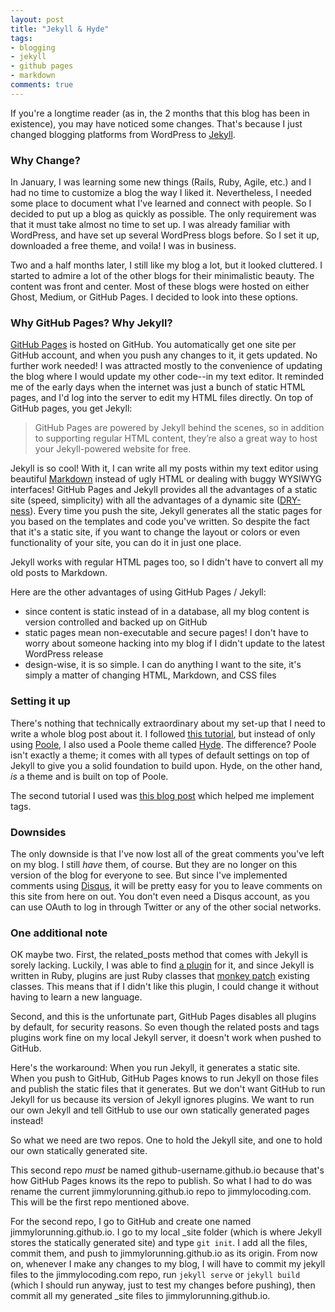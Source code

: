 ```yaml
---
layout: post
title: "Jekyll & Hyde"
tags:
- blogging
- jekyll
- github pages
- markdown
comments: true
---
```


If you're a longtime reader (as in, the 2 months that this blog has been in existence), you may have noticed some changes. That's because I just changed blogging platforms from WordPress to [Jekyll](http://jekyllrb.com/docs/github-pages/).

### Why Change?

In January, I was learning some new things (Rails, Ruby, Agile, etc.) and I had no time to customize a blog the way I liked it. Nevertheless, I needed some place to document what I've learned and connect with people. So I decided to put up a blog as quickly as possible. The only requirement was that it must take almost no time to set up. I was already familiar with WordPress, and have set up several WordPress blogs before. So I set it up, downloaded a free theme, and voila! I was in business.

Two and a half months later, I still like my blog a lot, but it looked cluttered. I started to admire a lot of the other blogs for their minimalistic beauty. The content was front and center. Most of these blogs were hosted on either Ghost, Medium, or GitHub Pages. I decided to look into these options.

### Why GitHub Pages? Why Jekyll?

[GitHub Pages](https://pages.github.com/) is hosted on GitHub. You automatically get one site per GitHub account, and when you push any changes to it, it gets updated. No further work needed! I was attracted mostly to the convenience of updating the blog where I would update my other code--in my text editor. It reminded me of the early days when the internet was just a bunch of static HTML pages, and I'd log into the server to edit my HTML files directly. On top of GitHub pages, you get Jekyll:

> GitHub Pages are powered by Jekyll behind the scenes, so in addition to supporting regular HTML content, they’re also a great way to host your Jekyll-powered website for free.

Jekyll is so cool! With it, I can write all my posts within my text editor using beautiful [Markdown](https://help.github.com/articles/markdown-basics/) instead of ugly HTML or dealing with buggy WYSIWYG interfaces! GitHub Pages and Jekyll provides all the advantages of a static site (speed, simplicity) with all the advantages of a dynamic site ([DRY-ness](http://en.wikipedia.org/wiki/Don%27t_repeat_yourself)). Every time you push the site, Jekyll generates all the static pages for you based on the templates and code you've written. So despite the fact that it's a static site, if you want to change the layout or colors or even functionality of your site, you can do it in just one place.

Jekyll works with regular HTML pages too, so I didn't have to convert all my old posts to Markdown.

Here are the other advantages of using GitHub Pages / Jekyll:

- since content is static instead of in a database, all my blog content is version controlled and backed up on GitHub
- static pages mean non-executable and secure pages! I don't have to worry about someone hacking into my blog if I didn't update to the latest WordPress release
- design-wise, it is so simple. I can do anything I want to the site, it's simply a matter of changing HTML, Markdown, and CSS files


### Setting it up

There's nothing that technically extraordinary about my set-up that I need to write a whole blog post about it. I followed [this tutorial](http://joshualande.com/jekyll-github-pages-poole/), but instead of only using [Poole](https://github.com/poole/poole), I also used a Poole theme called [Hyde](http://hyde.getpoole.com/). The difference? Poole isn't exactly a theme; it comes with all types of default settings on top of Jekyll to give you a solid foundation to build upon. Hyde, on the other hand, <i>is</i> a theme and is built on top of Poole.

The second tutorial I used was [this blog post](http://charliepark.org/tags-in-jekyll/) which helped me implement tags.

### Downsides

The only downside is that I've now lost all of the great comments you've left on my blog. I still <i>have</i> them, of course. But they are no longer on this version of the blog for everyone to see. But since I've implemented comments using [Disqus](https://disqus.com/), it will be pretty easy for you to leave comments on this site from here on out. You don't even need a Disqus account, as you can use OAuth to log in through Twitter or any of the other social networks.

### One additional note

OK maybe two. First, the related_posts method that comes with Jekyll is sorely lacking. Luckily, I was able to find [a plugin](http://www.chrisyin.com/2014/08/23/jekyll-related-posts/) for it, and since Jekyll is written in Ruby, plugins are just Ruby classes that [monkey patch](http://en.wikipedia.org/wiki/Monkey_patch) existing classes. This means that if I didn't like this plugin, I could change it without having to learn a new language.

Second, and this is the unfortunate part, GitHub Pages disables all plugins by default, for security reasons. So even though the related posts and tags plugins work fine on my local Jekyll server, it doesn't work when pushed to GitHub.

Here's the workaround: When you run Jekyll, it generates a static site. When you push to GitHub, GitHub Pages knows to run Jekyll on those files and publish the static files that it generates. But we don't want GitHub to run Jekyll for us because its version of Jekyll ignores plugins. We want to run our own Jekyll and tell GitHub to use our own statically generated pages instead!

So what we need are two repos. One to hold the Jekyll site, and one to hold our own statically generated site.

This second repo <i>must</i> be named github-username.github.io because that's how GitHub Pages knows its the repo to publish. So what I had to do was rename the current jimmylorunning.github.io repo to jimmylocoding.com. This will be the first repo mentioned above.

For the second repo, I go to GitHub and create one named jimmylorunning.github.io. I go to my local \_site folder (which is where Jekyll stores the statically generated site) and type `git init`. I add all the files, commit them, and push to jimmylorunning.github.io as its origin. From now on, whenever I make any changes to my blog, I will have to commit my jekyll files to the jimmylocoding.com repo, run `jekyll serve` or `jekyll build` (which I should run anyway, just to test my changes before pushing), then commit all my generated \_site files to jimmylorunning.github.io.